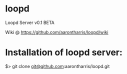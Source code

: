 loopd
=====

Loopd Server v0.1 BETA

Wiki @ https://github.com/aarontharris/loopd/wiki

Installation of loopd server:
=============================

$> git clone git@github.com:aarontharris/loopd.git

